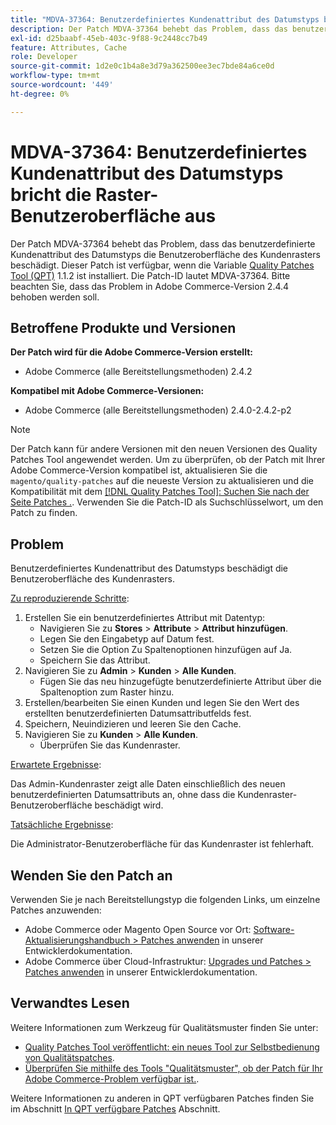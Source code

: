 ```yaml
---
title: "MDVA-37364: Benutzerdefiniertes Kundenattribut des Datumstyps bricht die Rasterbenutzeroberfläche aus"
description: Der Patch MDVA-37364 behebt das Problem, dass das benutzerdefinierte Kundenattribut des Datumstyps die Benutzeroberfläche des Kundenrasters beschädigt. Dieser Patch ist verfügbar, wenn das [Quality Patches Tool (QPT)](/help/announcements/adobe-commerce-announcements/magento-quality-patches-released-new-tool-to-self-serve-quality-patches.md) 1.1.2 installiert ist. Die Patch-ID lautet MDVA-37364. Bitte beachten Sie, dass das Problem in Adobe Commerce-Version 2.4.4 behoben werden soll.
exl-id: d25baabf-45eb-403c-9f88-9c2448cc7b49
feature: Attributes, Cache
role: Developer
source-git-commit: 1d2e0c1b4a8e3d79a362500ee3ec7bde84a6ce0d
workflow-type: tm+mt
source-wordcount: '449'
ht-degree: 0%

---
```


# MDVA-37364: Benutzerdefiniertes Kundenattribut des Datumstyps bricht die Raster-Benutzeroberfläche aus

Der Patch MDVA-37364 behebt das Problem, dass das benutzerdefinierte Kundenattribut des Datumstyps die Benutzeroberfläche des Kundenrasters beschädigt. Dieser Patch ist verfügbar, wenn die Variable [Quality Patches Tool (QPT)](/help/announcements/adobe-commerce-announcements/magento-quality-patches-released-new-tool-to-self-serve-quality-patches.md) 1.1.2 ist installiert. Die Patch-ID lautet MDVA-37364. Bitte beachten Sie, dass das Problem in Adobe Commerce-Version 2.4.4 behoben werden soll.

## Betroffene Produkte und Versionen

**Der Patch wird für die Adobe Commerce-Version erstellt:**

* Adobe Commerce (alle Bereitstellungsmethoden) 2.4.2

**Kompatibel mit Adobe Commerce-Versionen:**

* Adobe Commerce (alle Bereitstellungsmethoden) 2.4.0-2.4.2-p2

>[!NOTE]
>
>Der Patch kann für andere Versionen mit den neuen Versionen des Quality Patches Tool angewendet werden. Um zu überprüfen, ob der Patch mit Ihrer Adobe Commerce-Version kompatibel ist, aktualisieren Sie die `magento/quality-patches` auf die neueste Version zu aktualisieren und die Kompatibilität mit dem [[!DNL Quality Patches Tool]: Suchen Sie nach der Seite Patches .](https://devdocs.magento.com/quality-patches/tool.html#patch-grid). Verwenden Sie die Patch-ID als Suchschlüsselwort, um den Patch zu finden.

## Problem

Benutzerdefiniertes Kundenattribut des Datumstyps beschädigt die Benutzeroberfläche des Kundenrasters.

<u>Zu reproduzierende Schritte</u>:

1. Erstellen Sie ein benutzerdefiniertes Attribut mit Datentyp:
   * Navigieren Sie zu **Stores** > **Attribute** > **Attribut hinzufügen**.
   * Legen Sie den Eingabetyp auf Datum fest.
   * Setzen Sie die Option Zu Spaltenoptionen hinzufügen auf Ja.
   * Speichern Sie das Attribut.
1. Navigieren Sie zu **Admin** > **Kunden** > **Alle Kunden**.
   * Fügen Sie das neu hinzugefügte benutzerdefinierte Attribut über die Spaltenoption zum Raster hinzu.
1. Erstellen/bearbeiten Sie einen Kunden und legen Sie den Wert des erstellten benutzerdefinierten Datumsattributfelds fest.
1. Speichern, Neuindizieren und leeren Sie den Cache.
1. Navigieren Sie zu **Kunden** > **Alle Kunden**.
   * Überprüfen Sie das Kundenraster.

<u>Erwartete Ergebnisse</u>:

Das Admin-Kundenraster zeigt alle Daten einschließlich des neuen benutzerdefinierten Datumsattributs an, ohne dass die Kundenraster-Benutzeroberfläche beschädigt wird.

<u>Tatsächliche Ergebnisse</u>:

Die Administrator-Benutzeroberfläche für das Kundenraster ist fehlerhaft.

## Wenden Sie den Patch an

Verwenden Sie je nach Bereitstellungstyp die folgenden Links, um einzelne Patches anzuwenden:

* Adobe Commerce oder Magento Open Source vor Ort: [Software-Aktualisierungshandbuch > Patches anwenden](https://devdocs.magento.com/guides/v2.4/comp-mgr/patching/mqp.html) in unserer Entwicklerdokumentation.
* Adobe Commerce über Cloud-Infrastruktur: [Upgrades und Patches > Patches anwenden](https://devdocs.magento.com/cloud/project/project-patch.html) in unserer Entwicklerdokumentation.

## Verwandtes Lesen

Weitere Informationen zum Werkzeug für Qualitätsmuster finden Sie unter:

* [Quality Patches Tool veröffentlicht: ein neues Tool zur Selbstbedienung von Qualitätspatches](/help/announcements/adobe-commerce-announcements/magento-quality-patches-released-new-tool-to-self-serve-quality-patches.md).
* [Überprüfen Sie mithilfe des Tools &quot;Qualitätsmuster&quot;, ob der Patch für Ihr Adobe Commerce-Problem verfügbar ist.](/help/support-tools/patches-available-in-qpt-tool/check-patch-for-magento-issue-with-magento-quality-patches.md).

Weitere Informationen zu anderen in QPT verfügbaren Patches finden Sie im Abschnitt [In QPT verfügbare Patches](https://support.magento.com/hc/en-us/sections/360010506631-Patches-available-in-MQP-tool-) Abschnitt.

